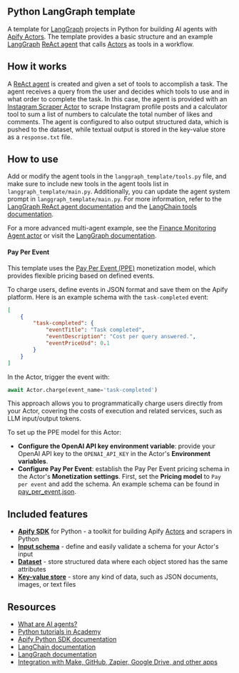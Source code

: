## Python LangGraph template

A template for [LangGraph](https://www.langchain.com/langgraph) projects in Python for building AI agents with [Apify Actors](https://apify.com/actors). The template provides a basic structure and an example [LangGraph](https://www.langchain.com/langgraph) [ReAct agent](https://react-lm.github.io/) that calls [Actors](https://apify.com/actors) as tools in a workflow.

## How it works

A [ReAct agent](https://react-lm.github.io/) is created and given a set of tools to accomplish a task. The agent receives a query from the user and decides which tools to use and in what order to complete the task. In this case, the agent is provided with an [Instagram Scraper Actor](https://apify.com/apify/instagram-scraper) to scrape Instagram profile posts and a calculator tool to sum a list of numbers to calculate the total number of likes and comments. The agent is configured to also output structured data, which is pushed to the dataset, while textual output is stored in the key-value store as a `response.txt` file.

## How to use

Add or modify the agent tools in the `langgraph_template/tools.py` file, and make sure to include new tools in the agent tools list in `langgraph_template/main.py`. Additionally, you can update the agent system prompt in `langgraph_template/main.py`. For more information, refer to the [LangGraph ReAct agent documentation](https://langchain-ai.github.io/langgraph/how-tos/create-react-agent-system-prompt/) and the [LangChain tools documentation](https://python.langchain.com/docs/concepts/tools/).

For a more advanced multi-agent example, see the [Finance Monitoring Agent actor](https://github.com/apify/actor-finance-monitoring-agent) or visit the [LangGraph documentation](https://langchain-ai.github.io/langgraph/concepts/multi_agent/).

#### Pay Per Event

This template uses the [Pay Per Event (PPE)](https://docs.apify.com/platform/actors/publishing/monetize#pay-per-event-pricing-model) monetization model, which provides flexible pricing based on defined events.

To charge users, define events in JSON format and save them on the Apify platform. Here is an example schema with the `task-completed` event:

```json
[
    {
        "task-completed": {
            "eventTitle": "Task completed",
            "eventDescription": "Cost per query answered.",
            "eventPriceUsd": 0.1
        }
    }
]
```

In the Actor, trigger the event with:

```python
await Actor.charge(event_name='task-completed')
```

This approach allows you to programmatically charge users directly from your Actor, covering the costs of execution and related services, such as LLM input/output tokens.

To set up the PPE model for this Actor:
- **Configure the OpenAI API key environment variable**: provide your OpenAI API key to the `OPENAI_API_KEY` in the Actor's **Environment variables**.
- **Configure Pay Per Event**: establish the Pay Per Event pricing schema in the Actor's **Monetization settings**. First, set the **Pricing model** to `Pay per event` and add the schema. An example schema can be found in [pay_per_event.json](.actor/pay_per_event.json).

## Included features

- **[Apify SDK](https://docs.apify.com/sdk/python/)** for Python - a toolkit for building Apify [Actors](https://apify.com/actors) and scrapers in Python
- **[Input schema](https://docs.apify.com/platform/actors/development/input-schema)** - define and easily validate a schema for your Actor's input
- **[Dataset](https://docs.apify.com/sdk/python/docs/concepts/storages#working-with-datasets)** - store structured data where each object stored has the same attributes
- **[Key-value store](https://docs.apify.com/platform/storage/key-value-store)** - store any kind of data, such as JSON documents, images, or text files

## Resources

- [What are AI agents?](https://blog.apify.com/what-are-ai-agents/)
- [Python tutorials in Academy](https://docs.apify.com/academy/python)
- [Apify Python SDK documentation](https://docs.apify.com/sdk/python/)
- [LangChain documentation](https://python.langchain.com/docs/introduction/)
- [LangGraph documentation](https://langchain-ai.github.io/langgraph/tutorials/introduction/)
- [Integration with Make, GitHub, Zapier, Google Drive, and other apps](https://apify.com/integrations)

